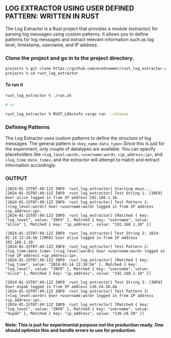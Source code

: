 ## LOG EXTRACTOR USING USER DEFINED PATTERN: WRITTEN IN RUST ##

The Log Extractor is a Rust project that provides a module (extractor) for parsing log messages using custom patterns. It allows you to define patterns for log messages and extract relevant information such as log level, timestamp, username, and IP address.

### Clone the project and go in to the project directory. ####

```sh
projects % git clone https://github.com/ecedreamer/rust_log_extractor.git
projects % cd rust_log_extractor
```
#### To run it ####
```sh
rust_log_extractor % ./run.sh

# or 

rust_log_extractor % RUST_LOG=info cargo run --release

```


### Defining Patterns
The Log Extractor uses custom patterns to define the structure of log messages. The general pattern is `<key_name:data_type>`.Since this is just for the experiment, only couple of datatypes are available. You can specify placeholders like `<log_level:word>`, `<username:word>`, `<ip_address:ip>`, and `<log_time:date_time>`, and the extractor will attempt to match and extract information accordingly.


### OUTPUT
```log
[2024-01-15T07:49:12Z INFO  rust_log_extractor] Starting main...
[2024-01-15T07:49:12Z INFO  rust_log_extractor] Test String 1: [INFO] User alice logged in from IP address 192.168.1.10.
[2024-01-15T07:49:12Z INFO  rust_log_extractor] Test Pattern 1: [<log_level:word>] User <username:word> logged in from IP address <ip_address:ip>.
[2024-01-15T07:49:12Z INFO  rust_log_extractor] [Matched { key: "log_level", value: "INFO" }, Matched { key: "username", value: "alice" }, Matched { key: "ip_address", value: "192.168.1.10" }]
    
[2024-01-15T07:49:12Z INFO  rust_log_extractor] Test String 2: 2024-01-14 12:34:56 [INFO] User alice logged in from IP address 192.168.1.10.
[2024-01-15T07:49:12Z INFO  rust_log_extractor] Test Pattern 2: <log_time:date_time> [<log_level:word>] User <username:word> logged in from IP address <ip_address:ip>.
[2024-01-15T07:49:12Z INFO  rust_log_extractor] [Matched { key: "log_time", value: "2024-01-14 12:34:56" }, Matched { key: "log_level", value: "INFO" }, Matched { key: "username", value: "alice" }, Matched { key: "ip_address", value: "192.168.1.10" }]
    
[2024-01-15T07:49:12Z INFO  rust_log_extractor] Test String 3: [INFO] User dipak logged in from IP address 136.24.10.44
[2024-01-15T07:49:12Z INFO  rust_log_extractor] Test Pattern 3: [<log_level:word>] User <username:word> logged in from IP address <ip_address:ip>.
[2024-01-15T07:49:12Z INFO  rust_log_extractor] [Matched { key: "log_level", value: "INFO" }, Matched { key: "username", value: "dipak" }, Matched { key: "ip_address", value: "136.24.10" }]
```

#### Note: This is just for experimental purpose not the production ready. One should optimize this and handle errors to use for production. 

